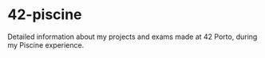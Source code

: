 # 42-piscine
Detailed information about my projects and exams made at 42 Porto, during my Piscine experience.
